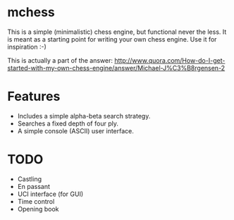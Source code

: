 mchess
======

This is a simple (minimalistic) chess engine, but functional never the less.
It is meant as a starting point for writing your own chess engine. Use it for
inspiration :-)

This is actually a part of the answer:
http://www.quora.com/How-do-I-get-started-with-my-own-chess-engine/answer/Michael-J%C3%B8rgensen-2

Features
========

- Includes a simple alpha-beta search strategy.
- Searches a fixed depth of four ply.
- A simple console (ASCII) user interface.


TODO
====
- Castling
- En passant
- UCI interface (for GUI)
- Time control
- Opening book


